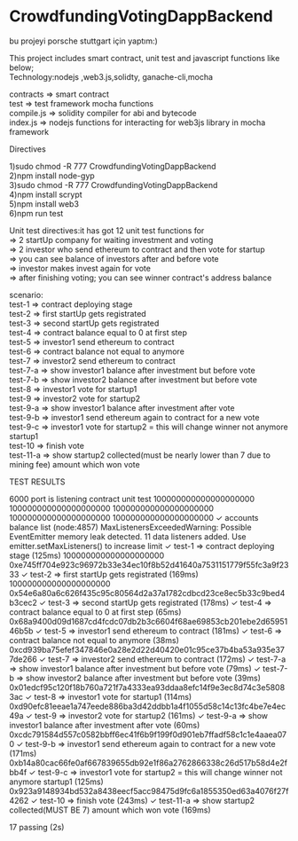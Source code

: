 # CrowdfundingVotingDappBackend<br />

bu projeyi porsche stuttgart için yaptım:)

This project includes smart contract, unit test and javascript functions like below; <br />
Technology:nodejs ,web3.js,solidty, ganache-cli,mocha <br />

contracts  => smart contract <br />
test       => test framework mocha functions<br />
compile.js => solidity compiler for abi and bytecode<br />
index.js   => nodejs functions for interacting for web3js library in mocha framework<br />

Directives <br />

1)sudo chmod -R 777 CrowdfundingVotingDappBackend<br />
2)npm install node-gyp <br />
3)sudo chmod -R 777 CrowdfundingVotingDappBackend<br />
4)npm install scrypt<br />
5)npm install web3<br />
6)npm run test<br />

Unit test directives:it has got 12 unit test functions for <br />
  => 2 startUp company for waiting investment and voting<br />
  => 2 investor who send ethereum to contract and then vote for startup<br />
  => you can see balance of investors after and before vote<br />
  => investor makes invest again for vote<br />
  => after finishing voting; you can see winner contract's address balance<br />
 
 scenario:<br />
 test-1 => contract deploying stage<br />
 test-2 => first startUp gets registrated <br />
 test-3 => second startUp gets registrated <br />
 test-4 => contract balance equal to 0 at first step<br />
 test-5 => investor1 send ethereum to contract<br />
 test-6 => contract balance not equal to anymore<br />
 test-7 => investor2 send ethereum to contract <br />
 test-7-a => show investor1 balance after investment but before vote<br />
 test-7-b => show investor2 balance after investment but before vote<br />
 test-8 => investor1 vote for startup1<br />
 test-9 => investor2 vote for startup2<br />
 test-9-a => show investor1 balance after investment after vote<br />
 test-9-b => investor1 send ethereum again to contract for a new vote<br />
 test-9-c => investor1 vote for startup2 = this will change winner not anymore startup1<br />
 test-10 => finish vote<br />
 test-11-a => show startup2 collected(must be nearly lower than 7 due to mining fee) amount which won vote<br />
 
 TEST RESULTS </br>
 
 6000 port is listening
  contract unit test
100000000000000000000
100000000000000000000
100000000000000000000
100000000000000000000
100000000000000000000
    ✓ accounts balance list
(node:4857) MaxListenersExceededWarning: Possible EventEmitter memory leak detected. 11 data listeners added. Use emitter.setMaxListeners() to increase limit
    ✓ test-1 => contract deploying stage (125ms)
100000000000000000000
0xe745ff704e923c96972b33e34ec10f8b52d41640a7531151779f55fc3a9f2333
    ✓ test-2 => first startUp gets registrated  (169ms)
100000000000000000000
0x54e6a80a6c626f435c95c80564d2a37a1782cdbcd23ce8ec5b33c9bed4b3cec2
    ✓ test-3 => second startUp gets registrated  (178ms)
    ✓ test-4 => contract balance equal to 0 at first step (65ms)
0x68a9400d09d1687cd4fcdc07db2b3c6604f68ae69853cb201ebe2d6595146b5b
    ✓ test-5 => investor1 send ethereum to contract  (181ms)
    ✓ test-6 => contract balance not equal to anymore (38ms)
0xcd939ba75efef347846e0a28e2d22d40420e01c95ce37b4ba53a935e377de266
    ✓ test-7 => investor2 send ethereum to contract  (172ms)
    ✓ test-7-a => show investor1 balance after investment but before vote (79ms)
    ✓ test-7-b => show investor2 balance after investment but before vote (39ms)
0x01edcf95c120f18b760a721f7a4333ea93ddaa8efc14f9e3ec8d74c3e58083ac
    ✓ test-8 => investor1 vote for startup1 (114ms)
0xd90efc81eeae1a747eede886ba3d42ddbb1a4f1055d58c14c13fc4be7e4ec49a
    ✓ test-9 => investor2 vote for startup2 (161ms)
    ✓ test-9-a => show investor1 balance after investment after vote (60ms)
0xcdc791584d557c0582bbff6ec41f6b9f199f0d901eb7ffadf58c1c1e4aaea070
    ✓ test-9-b => investor1 send ethereum again to contract for a new vote (171ms)
0xb14a80cac66fe0af667839655db92e1f86a2762866338c26d517b58d4e2fbb4f
    ✓ test-9-c => investor1 vote for startup2 = this will change winner not anymore startup1 (125ms)
0x923a9148934bd532a8438eecf5acc98475d9fc6a1855350ed63a4076f27f4262
    ✓ test-10 => finish vote (243ms)
    ✓ test-11-a => show startup2 collected(MUST BE 7) amount which won vote (169ms)


  17 passing (2s)


 
 

